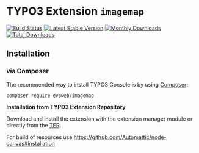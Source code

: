 # TYPO3 Extension ``imagemap``
[![Build Status](https://travis-ci.org/evoWeb/imagemap.svg?branch=master)](https://travis-ci.org/evoWeb/imagemap)
[![Latest Stable Version](https://poser.pugx.org/evoweb/imagemap/v/stable)](https://packagist.org/packages/evoweb/imagemap)
[![Monthly Downloads](https://poser.pugx.org/evoweb/imagemap/d/monthly)](https://packagist.org/packages/evoweb/imagemap)
[![Total Downloads](https://poser.pugx.org/evoweb/imagemap/downloads)](https://packagist.org/packages/evoweb/imagemap)

## Installation

### via Composer

The recommended way to install TYPO3 Console is by using [Composer](https://getcomposer.org):

    composer require evoweb/imagemap

**Installation from TYPO3 Extension Repository**

Download and install the extension with the extension manager module or directly from the
[TER](https://typo3.org/extensions/repository/view/imagemap).

For build of resources use https://github.com/Automattic/node-canvas#installation
